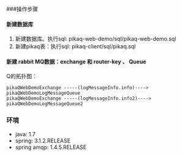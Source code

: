 
###操作步骤

#### 新建数据库

1. 新建数据库。执行sql: pikaq-web-demo/sql/pikaq-web-demo.sql
2. 新建pikaq表：执行sql: pikaq-client/sql/pikaq.sql

#### 新建 rabbit MQ数据：exchange 和 router-key 、 Queue

Q的拓扑图：

    pikaQWebDemoExchange -----(logMessageInfo.info)----> pikaQWebDemoLogMessageQueue
    pikaQWebDemoExchange -----(logMessageInfo.info2)----> pikaQWebDemoLogMessageQueue2


### 环境

- java: 1.7
- spring: 3.1.2.RELEASE
- spring amqp: 1.4.5.RELEASE